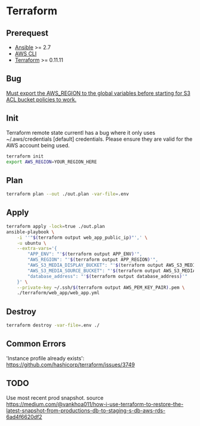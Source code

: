 # Terraform

## Prerequest
- [Ansible]() >= 2.7
- [AWS CLI]()
- [Terraform](./terraform/install.sh) >= 0.11.11


## Bug

[Must export the AWS_REGION to the global variables before starting for S3 ACL bucket policies to work.](https://github.com/terraform-providers/terraform-provider-aws/issues/8560)

## Init

Terraform remote state currentl has a bug where it only uses ~/.aws/credentials \[default\] credentials. Please ensure they are valid for the AWS account being used.

```bash
terraform init
export AWS_REGION=YOUR_REGION_HERE
```

## Plan

```bash
terraform plan --out ./out.plan -var-file=.env
```

## Apply

```bash
terraform apply -lock=true ./out.plan
ansible-playbook \
    -i ''"$(terraform output web_app_public_ip)"',' \
    -u ubuntu \
    --extra-vars='{
        "APP_ENV": "'$(terraform output APP_ENV)'",
        "AWS_REGION": "'$(terraform output APP_REGION)'",
        "AWS_S3_MEDIA_DISPLAY_BUCKET": "'$(terraform output AWS_S3_MEDIA_DISPLAY_BUCKET)'",
        "AWS_S3_MEDIA_SOURCE_BUCKET": "'$(terraform output AWS_S3_MEDIA_SOURCE_BUCKET)'",
        "database_address": "'$(terraform output database_address)'"
    }' \
    --private-key ~/.ssh/$(terraform output AWS_PEM_KEY_PAIR).pem \
    ./terraform/web_app/web_app.yml
```

## Destroy
```bash
terraform destroy -var-file=.env ./
```

## Common Errors

'Instance profile already exists': https://github.com/hashicorp/terraform/issues/3749

## TODO

Use most recent prod snapshot. source https://medium.com/@vankhoa011/how-i-use-terraform-to-restore-the-latest-snapshot-from-productions-db-to-staging-s-db-aws-rds-6ad4f6620df2
